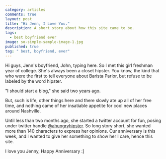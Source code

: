 ```yaml
---
category: articles
comments: true
layout: post
title: "Hi Jenn, I Love You."
description: A short story about how this site came to be.
tags: 
  - best boyfriend ever
image: so-simple-sample-image-1.jpg
published: true
tag: " best, boyfriend, ever"
---
```


Hi guys, Jenn's boyfriend, John, typing here. So I met this girl freshman year of college. She's always been a closet hipster. You know, the kind that who were the first to tell everyone about Barista Parlor, but refuse to be labeled by the word hipster.  

"I should start a blog," she said two years ago.

But, such is life, other things here and there slowly ate up all of her free time, and nothing came of her insatiable appetite for cool new places around Nashville. 

Until less than two months ago, she started a twitter account for fun, posing under twitter handle <a href="http://twitter.com/ahungryhipster">@ahungryhipster</a>. So long story short, she wanted more than 140 characters to express her opinions. Our anniversary is this week, and I wanted to give her something to show her I care, hence this site. 

I love you Jenny, Happy Anniversary :]